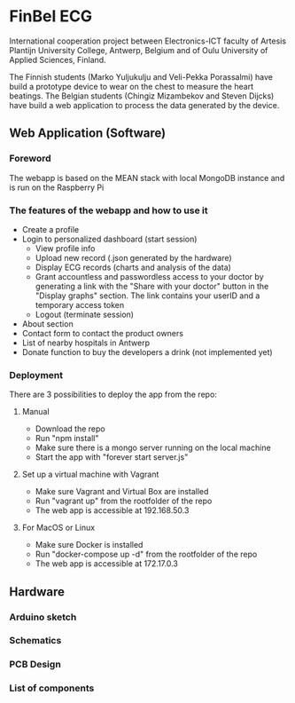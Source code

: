 # FinBel ECG #
International cooperation project between Electronics-ICT faculty of Artesis Plantijn University College, Antwerp, Belgium and  of Oulu University of Applied Sciences, Finland. 

The Finnish students (Marko Yuljukulju and Veli-Pekka Porassalmi) have build a prototype device to wear on the chest to measure the heart beatings. 
The Belgian students (Chingiz Mizambekov and Steven Dijcks) have build a web application to process the data generated by the device.

## Web Application (Software) ##
### Foreword ###
The webapp is based on the MEAN stack with local MongoDB instance and is run on the Raspberry Pi

### The features of the webapp and how to use it ###
* Create a profile
* Login to personalized dashboard (start session)
    * View profile info
    * Upload new record (.json generated by the hardware)
    * Display ECG records (charts and analysis of the data)
    * Grant accountless and passwordless access to your doctor by generating a link with the "Share with your doctor" button in the "Display graphs" section. The link contains your userID and a temporary access token
    * Logout (terminate session)
* About section
* Contact form to contact the product owners
* List of nearby hospitals in Antwerp
* Donate function to buy the developers a drink (not implemented yet)

### Deployment ###
There are 3 possibilities to deploy the app from the repo:

1. Manual
    * Download the repo
    * Run "npm install"
    * Make sure there is a mongo server running on the local machine
    * Start the app with "forever start server.js"


1. Set up a virtual machine with Vagrant
    * Make sure Vagrant and Virtual Box are installed
    * Run "vagrant up" from the rootfolder of the repo
    * The web app is accessible at 192.168.50.3
 

1. For MacOS or Linux
    * Make sure Docker is installed
    * Run "docker-compose up -d" from the rootfolder of the repo
    * The web app is accessible at 172.17.0.3


## Hardware ##
### Arduino sketch ###

### Schematics ###

### PCB Design ###

### List of components ###